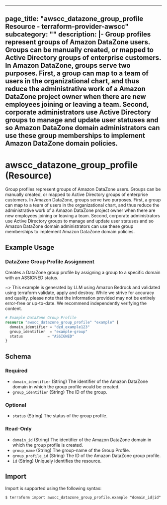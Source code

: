 
---
page_title: "awscc_datazone_group_profile Resource - terraform-provider-awscc"
subcategory: ""
description: |-
  Group profiles represent groups of Amazon DataZone users. Groups can be manually created, or mapped to Active Directory groups of enterprise customers. In Amazon DataZone, groups serve two purposes. First, a group can map to a team of users in the organizational chart, and thus reduce the administrative work of a Amazon DataZone project owner when there are new employees joining or leaving a team. Second, corporate administrators use Active Directory groups to manage and update user statuses and so Amazon DataZone domain administrators can use these group memberships to implement Amazon DataZone domain policies.
---

# awscc_datazone_group_profile (Resource)

Group profiles represent groups of Amazon DataZone users. Groups can be manually created, or mapped to Active Directory groups of enterprise customers. In Amazon DataZone, groups serve two purposes. First, a group can map to a team of users in the organizational chart, and thus reduce the administrative work of a Amazon DataZone project owner when there are new employees joining or leaving a team. Second, corporate administrators use Active Directory groups to manage and update user statuses and so Amazon DataZone domain administrators can use these group memberships to implement Amazon DataZone domain policies.

## Example Usage

### DataZone Group Profile Assignment

Creates a DataZone group profile by assigning a group to a specific domain with an ASSIGNED status.

~> This example is generated by LLM using Amazon Bedrock and validated using terraform validate, apply and destroy. While we strive for accuracy and quality, please note that the information provided may not be entirely error-free or up-to-date. We recommend independently verifying the content.

```terraform
# Example DataZone Group Profile
resource "awscc_datazone_group_profile" "example" {
  domain_identifier = "dzd_example123"
  group_identifier  = "example-group"
  status           = "ASSIGNED"
}
```

<!-- schema generated by tfplugindocs -->
## Schema

### Required

- `domain_identifier` (String) The identifier of the Amazon DataZone domain in which the group profile would be created.
- `group_identifier` (String) The ID of the group.

### Optional

- `status` (String) The status of the group profile.

### Read-Only

- `domain_id` (String) The identifier of the Amazon DataZone domain in which the group profile is created.
- `group_name` (String) The group-name of the Group Profile.
- `group_profile_id` (String) The ID of the Amazon DataZone group profile.
- `id` (String) Uniquely identifies the resource.

## Import

Import is supported using the following syntax:

```shell
$ terraform import awscc_datazone_group_profile.example "domain_id|id"
```
